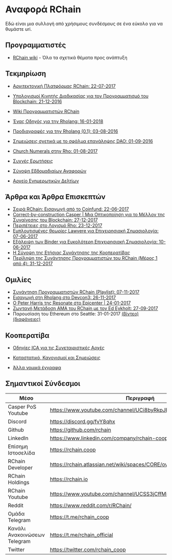# Αναφορά RChain

Εδώ είναι μια συλλογή από χρήσιμους συνδέσμους σε ένα εύκολο για να θυμάστε uri.

## Προγραμματιστές

* [RChain wiki](https://rchain.atlassian.net/wiki/spaces/CORE/overview) - Όλα τα σχετικά θέματα προς ανάπτυξη

## Τεκμηρίωση

* [Αρχιτεκτονική Πλατφόρμας RChain: 22-07-2017](http://rchain-architecture.readthedocs.io/)

* [Υπολογισμοί Κινητής Διαδικασίας για τον Προγραμματισμό του Blockchain: 21-12-2016](http://mobile-process-calculi-for-programming-the-new-blockchain.rtfd.io/)

* [Wiki Προγραμματιστών RChain](https://rchain.atlassian.net/wiki/spaces/CORE/overview)

* [Ένας Οδηγός για την Rholang: 16-01-2018](https://github.com/rchain/rchain/blob/dev/rholang/doc/rholangtut-mercury.md)

* [Προδιαγραφές για την Rholang (0.1): 03-08-2016](https://docs.google.com/document/d/1gnBCGe6KLjYnahktmPSm_-8V4jX53Zk10J-KFQl7mf8/edit)

* [Σημειώσεις σχετικά με το σφάλμα επανάληψης DAO: 01-09-2016](https://docs.google.com/document/d/1sGlObhGhoEizBXC30Ww4h1KHKGkmcy4NiCKitIBqiUg/edit?usp=sharing)

* [Church Numerals στην Rho: 01-08-2017](https://docs.google.com/document/d/1rbvKyd7dNxWiWn-nKbMYMPPtxEbOahah8w1H_x3JV0s/)

* [Συχνές Ερωτήσεις](https://github.com/rchain/reference/blob/master/faq_gr.md)

* [Σύνοψη Εβδομαδιαίων Αναφορών](https://github.com/rchain/Members/wiki/Weekly-Debrief-Index)

* [Αρχείο Ενημερωτικών Δελτίων](http://archive.sendpulse.com/shc4c/Ada65e732/)

## Άρθρα και Άρθρα Επισκεπτών

* [Σειρά RChain: Εισαγωγή από το Coinfund: 22-06-2017](https://blog.coinfund.io/an-introduction-to-rchain-d5fe303e9fe1)
* [Correct-by-construction Casper | Μια Οπτικοποίηση για το Μέλλον της Συναίνεσης του Blockchain: 27-12-2017](https://medium.com/@rchain.gr/correct-by-construction-casper-%CE%BC%CE%B9%CE%B1-%CE%BF%CF%80%CF%84%CE%B9%CE%BA%CE%BF%CF%80%CE%BF%CE%AF%CE%B7%CF%83%CE%B7-%CE%B3%CE%B9%CE%B1-%CF%84%CE%BF-%CE%BC%CE%AD%CE%BB%CE%BB%CE%BF%CE%BD-%CF%84%CE%B7%CF%82-%CF%83%CF%85%CE%BD%CE%B1%CE%AF%CE%BD%CE%B5%CF%83%CE%B7%CF%82-%CF%84%CE%BF%CF%85-blockchain-4b79cbaf305c)
* [Περιπέτειες στο Λογισμό Rho: 23-12-2017](https://medium.com/@reinman/adventures-in-the-rho-calculus-672b72ef16c4)
* [Εμπλουτισμένες θεωρίες Lawvere για Επιχειρησιακή Σημασιολογία: 07-06-2017](https://golem.ph.utexas.edu/category/2017/06/gphenriched_lawvere_theories_f.html)
* [Εξάλειψη των Binder για Ευκολότερη Επιχειρησιακή Σημασιολογία: 10-06-2017](https://golem.ph.utexas.edu/category/2017/06/eliminating_binders_for_easier.html)
* [Η Σύνοψη της Ετήσιας Συνάντησης της Κοοπερατίβας](https://medium.com/@rchain.gr/%CE%B7-%CF%83%CF%8D%CE%BD%CE%BF%CF%88%CE%B7-%CF%84%CE%B7%CF%82-%CE%B5%CF%84%CE%AE%CF%83%CE%B9%CE%B1%CF%82-%CF%83%CF%85%CE%BD%CE%AC%CE%BD%CF%84%CE%B7%CF%83%CE%B7%CF%82-%CF%84%CE%B7%CF%82-%CE%BA%CE%BF%CE%BF%CF%80%CE%B5%CF%81%CE%B1%CF%84%CE%AF%CE%B2%CE%B1%CF%82-a3bfae66d6d1)
* [Περίληψη της Συνάντησης Προγραμματιστών του RChain (Μέρος 1 από 4): 31-12-2017](https://medium.com/@rchain.gr/%CF%80%CE%B5%CF%81%CE%AF%CE%BB%CE%B7%CF%88%CE%B7-%CF%84%CE%BF%CF%85-rchain-developer-retreat-%CE%BC%CE%AD%CF%81%CE%BF%CF%82-1-%CE%B1%CF%80%CF%8C-4-66a07924a24)

## Ομιλίες

* [Συνάντηση Προγραμματιστών RChain (Playlist): 07-11-2017](https://www.youtube.com/watch?v=Fs38s7nI3Uk&list=PLf2bbiic5ZjCPzin3gCSMGiBtbT8UO5o2)
* [Εισαγωγή στη Rholang στο Devcon3: 26-11-2017](https://www.youtube.com/watch?v=7tW1fAWg6s8)
* [Ο Peter Harris της Resonate στο Epicenter | 24-01-2017](https://www.youtube.com/watch?v=kXC0KFrTxpg)
* [Ζωντανή Μετάδοση AMA του RChain με τον Ed Eykholt: 27-09-2017](https://www.youtube.com/watch?v=_gBElYHnDSA&t=3s)
* Παρουσίαση του Ethereum στο Seattle: 31-01-2017 [(βίντεο)](https://youtu.be/3kyXqchEdLc) [(διαφάνειες)](https://drive.google.com/file/d/0B5I9qM5f_1cfMjY0bVgwTVFvLWM/view)

## Κοοπερατίβα

* [Οδηγίες ICA για τις Συνεταιριστικές Αρχές](https://ica.coop/en/media/library/the-guidance-notes-on-the-co-operative-principles)

* [Καταστατικό, Κανονισμοί και Σημειώσεις](https://github.com/rchain/board)

* [Άλλα νομικά έγγραφα](https://github.com/rchain/legaldocs)

## Σημαντικοί Σύνδεσμοι

| Μέσο | Περιγραφή |
| --- | --- |
| Casper PoS Youtube | https://www.youtube.com/channel/UCi8byRkpJBbGgDot2pWXLHA/videos |
| Discord | https://discord.gg/fvY8qhx |
| Github | https://github.com/rchain |
| LinkedIn | https://www.linkedin.com/company/rchain-cooperative/ |
| Επίσημη Ιστοσελίδα | https://rchain.coop |
| RChain Developer | https://rchain.atlassian.net/wiki/spaces/CORE/overview |
| RChain Holdings | https://rchain.io | 
| RChain Youtube | https://www.youtube.com/channel/UCSS3jCffMiz574_q64Ukj_w |
| Reddit | https://www.reddit.com/r/RChain/ |
| Ομάδα Telegram | https://t.me/rchain_coop |
| Κανάλι Ανακοινώσεων Telegram | https://t.me/rchain_official |
| Twitter | https://twitter.com/rchain_coop |
